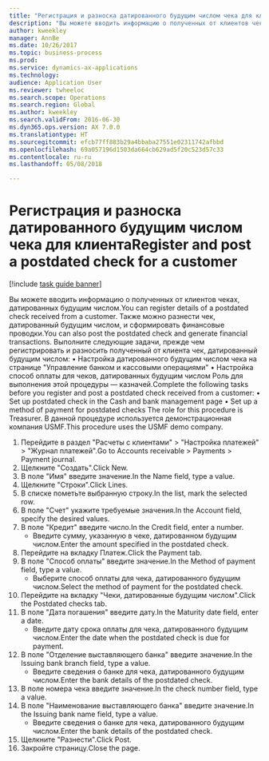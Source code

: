 ```yaml
--- 
title: "Регистрация и разноска датированного будущим числом чека для клиента"
description: "Вы можете вводить информацию о полученных от клиентов чеках, датированных будущим числом."
author: kweekley
manager: AnnBe
ms.date: 10/26/2017
ms.topic: business-process
ms.prod: 
ms.service: dynamics-ax-applications
ms.technology: 
audience: Application User
ms.reviewer: twheeloc
ms.search.scope: Operations
ms.search.region: Global
ms.author: kweekley
ms.search.validFrom: 2016-06-30
ms.dyn365.ops.version: AX 7.0.0
ms.translationtype: HT
ms.sourcegitcommit: efcb77ff883b29a4bbaba27551e02311742afbbd
ms.openlocfilehash: 69a057196d1503da664cb629ad5f20c523d57c33
ms.contentlocale: ru-ru
ms.lasthandoff: 05/08/2018

---
```

# <a name="register-and-post-a-postdated-check-for-a-customer"></a><span data-ttu-id="28c8d-103">Регистрация и разноска датированного будущим числом чека для клиента</span><span class="sxs-lookup"><span data-stu-id="28c8d-103">Register and post a postdated check for a customer</span></span>

[!include [task guide banner](../../includes/task-guide-banner.md)]

<span data-ttu-id="28c8d-104">Вы можете вводить информацию о полученных от клиентов чеках, датированных будущим числом.</span><span class="sxs-lookup"><span data-stu-id="28c8d-104">You can register details of a postdated check received from a customer.</span></span> <span data-ttu-id="28c8d-105">Также можно разнести чек, датированный будущим числом, и сформировать финансовые проводки.</span><span class="sxs-lookup"><span data-stu-id="28c8d-105">You can also post the postdated check and generate financial transactions.</span></span>   <span data-ttu-id="28c8d-106">Выполните следующие задачи, прежде чем регистрировать и разносить полученный от клиента чек, датированный будущим числом: • Настройка датированного будущим числом чека на странице "Управление банком и кассовыми операциями" • Настройка способ оплаты для чеков, датированных будущим числом   Роль для выполнения этой процедуры — казначей.</span><span class="sxs-lookup"><span data-stu-id="28c8d-106">Complete the following tasks before you register and post a postdated check received from a customer:   • Set up postdated check in the Cash and bank management page • Set up a method of payment for postdated checks   The role for this procedure is Treasurer.</span></span> <span data-ttu-id="28c8d-107">В данной процедуре используется демонстрационная компания USMF.</span><span class="sxs-lookup"><span data-stu-id="28c8d-107">This procedure uses the USMF demo company.</span></span>

1. <span data-ttu-id="28c8d-108">Перейдите в раздел "Расчеты с клиентами" > "Настройка платежей" > "Журнал платежей".</span><span class="sxs-lookup"><span data-stu-id="28c8d-108">Go to Accounts receivable > Payments > Payment journal.</span></span>
2. <span data-ttu-id="28c8d-109">Щелкните "Создать".</span><span class="sxs-lookup"><span data-stu-id="28c8d-109">Click New.</span></span>
3. <span data-ttu-id="28c8d-110">В поле "Имя" введите значение.</span><span class="sxs-lookup"><span data-stu-id="28c8d-110">In the Name field, type a value.</span></span>
4. <span data-ttu-id="28c8d-111">Щелкните "Строки".</span><span class="sxs-lookup"><span data-stu-id="28c8d-111">Click Lines.</span></span>
5. <span data-ttu-id="28c8d-112">В списке пометьте выбранную строку.</span><span class="sxs-lookup"><span data-stu-id="28c8d-112">In the list, mark the selected row.</span></span>
6. <span data-ttu-id="28c8d-113">В поле "Счет" укажите требуемые значения.</span><span class="sxs-lookup"><span data-stu-id="28c8d-113">In the Account field, specify the desired values.</span></span>
7. <span data-ttu-id="28c8d-114">В поле "Кредит" введите число.</span><span class="sxs-lookup"><span data-stu-id="28c8d-114">In the Credit field, enter a number.</span></span>
    * <span data-ttu-id="28c8d-115">Введите сумму, указанную в чеке, датированном будущим числом.</span><span class="sxs-lookup"><span data-stu-id="28c8d-115">Enter the amount specified in the postdated check.</span></span>  
8. <span data-ttu-id="28c8d-116">Перейдите на вкладку Платеж.</span><span class="sxs-lookup"><span data-stu-id="28c8d-116">Click the Payment tab.</span></span>
9. <span data-ttu-id="28c8d-117">В поле "Способ оплаты" введите значение.</span><span class="sxs-lookup"><span data-stu-id="28c8d-117">In the Method of payment field, type a value.</span></span>
    * <span data-ttu-id="28c8d-118">Выберите способ оплаты для чека, датированного будущим числом.</span><span class="sxs-lookup"><span data-stu-id="28c8d-118">Select the method of payment for the postdated check.</span></span>  
10. <span data-ttu-id="28c8d-119">Перейдите на вкладку "Чеки, датированные будущим числом".</span><span class="sxs-lookup"><span data-stu-id="28c8d-119">Click the Postdated checks tab.</span></span>
11. <span data-ttu-id="28c8d-120">В поле "Дата погашения" введите дату.</span><span class="sxs-lookup"><span data-stu-id="28c8d-120">In the Maturity date field, enter a date.</span></span>
    * <span data-ttu-id="28c8d-121">Введите дату срока оплаты для чека, датированного будущим числом.</span><span class="sxs-lookup"><span data-stu-id="28c8d-121">Enter the date when the postdated check is due for payment.</span></span>  
12. <span data-ttu-id="28c8d-122">В поле "Отделение выставляющего банка" введите значение.</span><span class="sxs-lookup"><span data-stu-id="28c8d-122">In the Issuing bank branch field, type a value.</span></span>
    * <span data-ttu-id="28c8d-123">Введите сведения о банке для чека, датированного будущим числом.</span><span class="sxs-lookup"><span data-stu-id="28c8d-123">Enter the bank details of the postdated check.</span></span>  
13. <span data-ttu-id="28c8d-124">В поле номера чека введите значение.</span><span class="sxs-lookup"><span data-stu-id="28c8d-124">In the check number field, type a value.</span></span>
14. <span data-ttu-id="28c8d-125">В поле "Наименование выставляющего банка" введите значение.</span><span class="sxs-lookup"><span data-stu-id="28c8d-125">In the Issuing bank name field, type a value.</span></span>
    * <span data-ttu-id="28c8d-126">Введите сведения о банке для чека, датированного будущим числом.</span><span class="sxs-lookup"><span data-stu-id="28c8d-126">Enter the bank details of the postdated check.</span></span>  
15. <span data-ttu-id="28c8d-127">Щелкните "Разнести".</span><span class="sxs-lookup"><span data-stu-id="28c8d-127">Click Post.</span></span>
16. <span data-ttu-id="28c8d-128">Закройте страницу.</span><span class="sxs-lookup"><span data-stu-id="28c8d-128">Close the page.</span></span>


